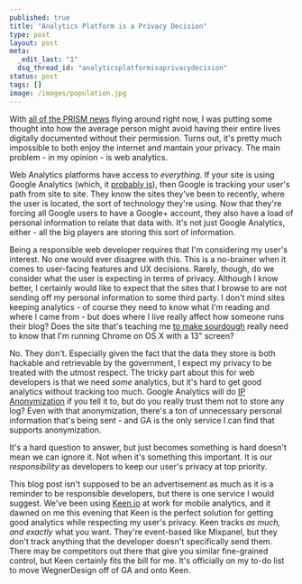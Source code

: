 ```yaml
---
published: true
title: "Analytics Platform is a Privacy Decision"
type: post
layout: post
meta:
  _edit_last: "1"
  dsq_thread_id: "analyticsplatformisaprivacydecision"
status: post
tags: []
image: /images/population.jpg
---
```


With [all of the PRISM news](https://twitter.com/Joe_Wegner/status/342841857723744256) flying around right now, I was putting some thought into how the average person might avoid having their entire lives digitally documented without their permission.  Turns out, it's pretty much impossible to both enjoy the internet and mantain your privacy.  The main problem - in my opinion - is web analytics.

<!--more-->

Web Analytics platforms have access to *everything*.  If your site is using Google Analytics (which, it [probably is](https://w3techs.com/technologies/overview/traffic_analysis/all)), then Google is tracking your user's path from site to site.  They know the sites they've been to recently, where the user is located, the sort of technology they're using.  Now that they're forcing all Google users to have a Google+ account, they also have a load of personal information to relate that data with.  It's not just Google Analytics, either - all the big players are storing this sort of information.

Being a responsible web developer requires that I'm considering my user's interest.  No one would ever disagree with this.  This is a no-brainer when it comes to user-facing features and UX decisions.  Rarely, though, do we consider what the user is expecting in terms of privacy.  Although I know better, I certainly would like to expect that the sites that I browse to are not sending off my personal information to some third party.  I don't mind sites keeping analytics - of course they need to know what I'm reading and where I came from - but does where I live really affect how someone runs their blog?  Does the site that's teaching me [to make sourdough](https://sourdough.com/) really need to know that I'm running Chrome on OS X with a 13" screen?

No.  They don't.  Especially given the fact that the data they store is both hackable and retrievable by the government, I expect my privacy to be treated with the utmost respect.  The tricky part about this for web developers is that we need *some* analytics, but it's hard to get good analytics without tracking too much.  Google Analytics will do [IP Anonymization](https://support.google.com/analytics/answer/2763052?hl=en) if you tell it to, but do you really trust them not to store any log?  Even with that anonymization, there's a ton of unnecessary personal information that's being sent - and GA is the only service I can find that supports anonymization.

It's a hard question to answer, but just becomes something is hard doesn't mean we can ignore it.  Not when it's something this important.  It is our *responsibility* as developers to keep our user's privacy at top priority.

This blog post isn't supposed to be an advertisement as much as it is a reminder to be responsible developers, but there is one service I would suggest.  We've been using [Keen.io](https://keen.io/) at work for mobile analytics, and it dawned on me this evening that Keen is the perfect solution for getting good analytics while respecting my user's privacy.  Keen tracks *as much, and exactly* what you want.  They're event-based like Mixpanel, but they don't track anything that the developer doesn't specifically send them.  There may be competitors out there that give you similar fine-grained control, but Keen certainly fits the bill for me.  It's officially on my to-do list to move WegnerDesign off of GA and onto Keen.
